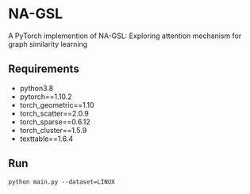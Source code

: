 # NA-GSL

A PyTorch implemention of NA-GSL: Exploring attention mechanism for graph similarity learning

## Requirements
* python3.8
* pytorch==1.10.2
* torch_geometric==1.10
* torch_scatter==2.0.9
* torch_sparse==0.6.12
* torch_cluster==1.5.9
* texttable==1.6.4

## Run
```
python main.py --dataset=LINUX
```
